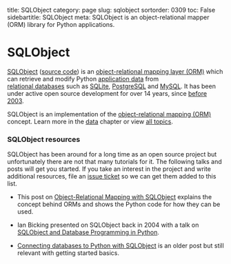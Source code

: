 title: SQLObject
category: page
slug: sqlobject
sortorder: 0309
toc: False
sidebartitle: SQLObject
meta: SQLObject is an object-relational mapper (ORM) library for Python applications.


# SQLObject
[SQLObject](http://www.sqlobject.org/) 
([source code](https://github.com/sqlobject/sqlobject)) 
is an
[object-relational mapping layer (ORM)](/object-relational-mappers-orms.html)
which can retrieve and modify Python [application data](/data.html) from  
[relational databases](/databases.html) such as [SQLite](/sqlite.html),
[PostgreSQL](/postgresql.html) and [MySQL](/mysql.html). It has been under 
active open source development for over 14 years, since
[before 2003](http://sqlobject.org/News1.html#sqlobject-0-5).

<div class="well see-also">SQLObject is an implementation of the <a href="/object-relational-mappers-orms.html">object-relational mapping (ORM)</a> concept. Learn more in the <a href="/data.html">data</a> chapter or view <a href="/table-of-contents.html">all topics</a>.</div>


### SQLObject resources
SQLObject has been around for a long time as an open source project but
unfortunately there are not that many tutorials for it. The following
talks and posts will get you started. If you take an interest in the project
and write additional resources, file an 
[issue ticket](https://github.com/mattmakai/fullstackpython.com/issues)
so we can get them added to this list.

* This post on
  [Object-Relational Mapping with SQLObject](http://www.andypatterns.com/index.php/blog/object_relational_mapping_pattern_-_using_sqlobj/)
  explains the concept behind ORMs and shows the Python code for how they
  can be used.

* Ian Bicking presented on SQLObject back in 2004 with a talk on
  [SQLObject and Database Programming in Python](http://www.ianbicking.org/docs/sqlobject-presentation/sqlobject-and-database-programming.html).

* [Connecting databases to Python with SQLObject](https://www.ibm.com/developerworks/library/os-pythonsqlo/index.html)
  is an older post but still relevant with getting started basics.

